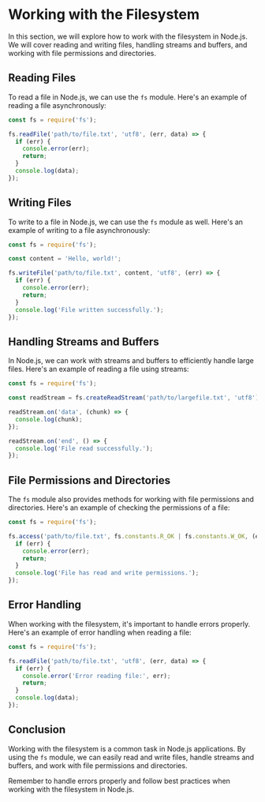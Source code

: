 # Working with the Filesystem

In this section, we will explore how to work with the filesystem in Node.js. We will cover reading and writing files, handling streams and buffers, and working with file permissions and directories.

## Reading Files

To read a file in Node.js, we can use the `fs` module. Here's an example of reading a file asynchronously:

```javascript
const fs = require('fs');

fs.readFile('path/to/file.txt', 'utf8', (err, data) => {
  if (err) {
    console.error(err);
    return;
  }
  console.log(data);
});
```

## Writing Files

To write to a file in Node.js, we can use the `fs` module as well. Here's an example of writing to a file asynchronously:

```javascript
const fs = require('fs');

const content = 'Hello, world!';

fs.writeFile('path/to/file.txt', content, 'utf8', (err) => {
  if (err) {
    console.error(err);
    return;
  }
  console.log('File written successfully.');
});
```

## Handling Streams and Buffers

In Node.js, we can work with streams and buffers to efficiently handle large files. Here's an example of reading a file using streams:

```javascript
const fs = require('fs');

const readStream = fs.createReadStream('path/to/largefile.txt', 'utf8');

readStream.on('data', (chunk) => {
  console.log(chunk);
});

readStream.on('end', () => {
  console.log('File read successfully.');
});
```

## File Permissions and Directories

The `fs` module also provides methods for working with file permissions and directories. Here's an example of checking the permissions of a file:

```javascript
const fs = require('fs');

fs.access('path/to/file.txt', fs.constants.R_OK | fs.constants.W_OK, (err) => {
  if (err) {
    console.error(err);
    return;
  }
  console.log('File has read and write permissions.');
});
```

## Error Handling

When working with the filesystem, it's important to handle errors properly. Here's an example of error handling when reading a file:

```javascript
const fs = require('fs');

fs.readFile('path/to/file.txt', 'utf8', (err, data) => {
  if (err) {
    console.error('Error reading file:', err);
    return;
  }
  console.log(data);
});
```

## Conclusion

Working with the filesystem is a common task in Node.js applications. By using the `fs` module, we can easily read and write files, handle streams and buffers, and work with file permissions and directories.

Remember to handle errors properly and follow best practices when working with the filesystem in Node.js.